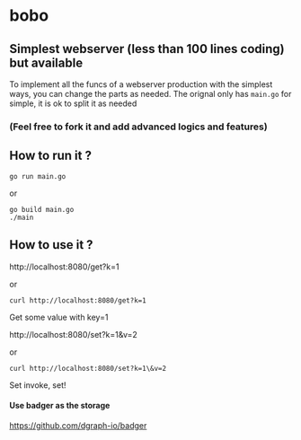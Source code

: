 # bobo

## Simplest webserver (less than 100 lines coding) but available

To implement all the funcs of a webserver production with the simplest ways, you can change the parts as needed. The orignal only has ```main.go``` for simple, it is ok to split it as needed

### (Feel free to fork it and add advanced logics and features)

## How to run it ?
```
go run main.go
```
or 
```
go build main.go
./main
```
## How to use it ?
http://localhost:8080/get?k=1

or
```
curl http://localhost:8080/get?k=1
```
Get some value with key=1

http://localhost:8080/set?k=1&v=2

or 
```
curl http://localhost:8080/set?k=1\&v=2
```

Set invoke, set!

#### Use badger as the storage
https://github.com/dgraph-io/badger
